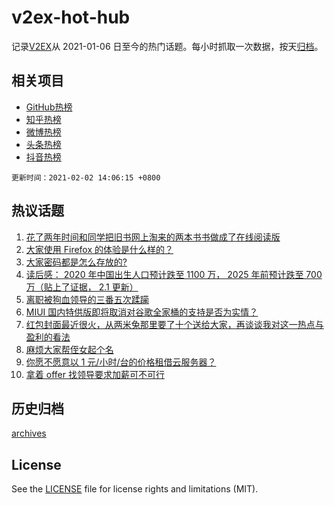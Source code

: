# v2ex-hot-hub

 记录[V2EX](https://www.v2ex.com/)从 2021-01-06 日至今的热门话题。每小时抓取一次数据，按天[归档](archives)。
 
 ## 相关项目

- [GitHub热榜](https://github.com/lonnyzhang423/github-hot-hub)
- [知乎热榜](https://github.com/lonnyzhang423/zhihu-hot-hub)
- [微博热榜](https://github.com/lonnyzhang423/weibo-hot-hub)
- [头条热榜](https://github.com/lonnyzhang423/toutiao-hot-hub)
- [抖音热榜](https://github.com/lonnyzhang423/douyin-hot-hub)


 `更新时间：2021-02-02 14:06:15 +0800`

## 热议话题

1. [花了两年时间和同学把旧书网上淘来的两本书书做成了在线阅读版](https://www.v2ex.com/t/750275)
1. [大家使用 Firefox 的体验是什么样的？](https://www.v2ex.com/t/750430)
1. [大家密码都是怎么存放的?](https://www.v2ex.com/t/750508)
1. [读后感： 2020 年中国出生人口预计跌至 1100 万， 2025 年前预计跌至 700 万（贴上了证据， 2.1 更新）](https://www.v2ex.com/t/750565)
1. [离职被狗血领导的三番五次蹂躏](https://www.v2ex.com/t/750416)
1. [MIUI 国内特供版即将取消对谷歌全家桶的支持是否为实情？](https://www.v2ex.com/t/750498)
1. [红包封面最近很火，从两米兔那里要了十个送给大家，再谈谈我对这一热点与盈利的看法](https://www.v2ex.com/t/750450)
1. [麻烦大家帮侄女起个名](https://www.v2ex.com/t/750409)
1. [你愿不愿意以 1 元/小时/台的价格租借云服务器？](https://www.v2ex.com/t/750375)
1. [拿着 offer 找领导要求加薪可不可行](https://www.v2ex.com/t/750376)

## 历史归档

[archives](archives)

## License

See the [LICENSE](LICENSE) file for license rights and limitations (MIT).
